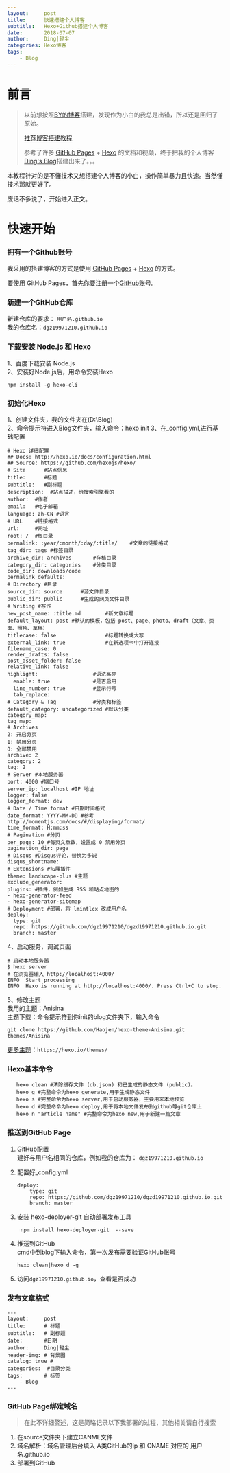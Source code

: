 ```yaml
---
layout:     post
title:      快速搭建个人博客
subtitle:   Hexo+Github搭建个人博客
date:       2018-07-07
author:     Ding|轻尘
categories: Hexo博客
tags:
    - Blog
---
```


# 前言

> 以前想按照[BY的博客](http://qiubaiying.top)搭建，发现作为小白的我总是出错，所以还是回归了原始。  
>
>[推荐博客搭建教程](https://www.cnblogs.com/liuxianan/p/build-blog-website-by-hexo-github.html)
>
>参考了许多 [GitHub Pages](https://pages.github.com/) + [Hexo](https://hexo.io/) 的文档和视频，终于把我的个人博客[Ding's Blog](https://dgzd.github.io)搭建出来了。。。

本教程针对的是不懂技术又想搭建个人博客的小白，操作简单暴力且快速。当然懂技术那就更好了。

废话不多说了，开始进入正文。

<!-- more -->

# 快速开始

### 拥有一个Github账号

我采用的搭建博客的方式是使用 [GitHub Pages](https://pages.github.com/) + [Hexo](https://hexo.io/) 的方式。

要使用 GitHub Pages，首先你要注册一个[GitHub](https://github.com/)账号。

### 新建一个GitHub仓库

新建仓库的要求： `用户名.github.io`   
我的仓库名：`dgz19971210.github.io`

### 下载安装 Node.js 和 Hexo
1、百度下载安装 Node.js  
2、安装好Node.js后，用命令安装Hexo
```shell
npm install -g hexo-cli
```

### 初始化Hexo
1、创建文件夹，我的文件夹在(D:\Blog)  
2、命令提示符进入Blog文件夹，输入命令：hexo init
3、在_config.yml,进行基础配置  
```
# Hexo 详细配置
## Docs: http://hexo.io/docs/configuration.html
## Source: https://github.com/hexojs/hexo/
# Site      #站点信息
title:      #标题
subtitle:   #副标题
description:  #站点描述，给搜索引擎看的
author:  #作者
email:   #电子邮箱
language: zh-CN #语言
# URL    #链接格式
url:     #网址
root: /  #根目录
permalink: :year/:month/:day/:title/    #文章的链接格式
tag_dir: tags #标签目录
archive_dir: archives       #存档目录
category_dir: categories    #分类目录
code_dir: downloads/code
permalink_defaults:
# Directory #目录
source_dir: source      #源文件目录
public_dir: public      #生成的网页文件目录
# Writing #写作
new_post_name: :title.md        #新文章标题
default_layout: post #默认的模板，包括 post、page、photo、draft（文章、页面、照片、草稿）
titlecase: false                #标题转换成大写
external_link: true             #在新选项卡中打开连接
filename_case: 0
render_drafts: false
post_asset_folder: false
relative_link: false
highlight:                  #语法高亮
  enable: true              #是否启用
  line_number: true         #显示行号
  tab_replace:
# Category & Tag            #分类和标签
default_category: uncategorized #默认分类
category_map:
tag_map:
# Archives
2: 开启分页
1: 禁用分页
0: 全部禁用
archive: 2
category: 2
tag: 2
# Server #本地服务器
port: 4000 #端口号
server_ip: localhost #IP 地址
logger: false
logger_format: dev
# Date / Time format #日期时间格式
date_format: YYYY-MM-DD #参考http://momentjs.com/docs/#/displaying/format/
time_format: H:mm:ss
# Pagination #分页
per_page: 10 #每页文章数，设置成 0 禁用分页
pagination_dir: page
# Disqus #Disqus评论，替换为多说
disqus_shortname:
# Extensions #拓展插件
theme: landscape-plus #主题
exclude_generator:
plugins: #插件，例如生成 RSS 和站点地图的
- hexo-generator-feed
- hexo-generator-sitemap
# Deployment #部署，将 lmintlcx 改成用户名
deploy:
  type: git
  repo: https://github.com/dgz19971210/dgzd19971210.github.io.git
  branch: master

```


4、启动服务，调试页面
```
# 启动本地服务器
$ hexo server
# 在浏览器输入 http://localhost:4000/
INFO  Start processing
INFO  Hexo is running at http://localhost:4000/. Press Ctrl+C to stop.  
```

5、修改主题  
我用的主题：Anisina  
主题下载：命令提示符到你init的blog文件夹下，输入命令
```
git clone https://github.com/Haojen/hexo-theme-Anisina.git themes/Anisina
```
[更多主题](https://hexo.io/themes/)：`https://hexo.io/themes/`

### Hexo基本命令
 ```
    hexo clean #清除缓存文件 (db.json) 和已生成的静态文件 (public)。
    hexo g #完整命令为hexo generate,用于生成静态文件
    hexo s #完整命令为hexo server,用于启动服务器，主要用来本地预览
    hexo d #完整命令为hexo deploy,用于将本地文件发布到github等git仓库上
    hexo n "article name" #完整命令为hexo new,用于新建一篇文章
 ```
### 推送到GitHub Page
1. GitHub配置  
    建好与用户名相同的仓库，例如我的仓库为： `dgz19971210.github.io`

2. 配置好_config.yml   
    ```
    deploy:
        type: git
        repo: https://github.com/dgz19971210/dgzd19971210.github.io.git
        branch: master
    ```
3. 安装 hexo-deployer-git 自动部署发布工具
    ```
     npm install hexo-deployer-git  --save
    ```

4. 推送到GitHub  
    cmd中到blog下输入命令，第一次发布需要验证GitHub账号
    ```
    hexo clean|hexo d -g
    ```
5. 访问`dgz19971210.github.io`，查看是否成功



### 发布文章格式
```
---
layout:     post
title:      # 标题
subtitle:   # 副标题
date:       #日期
author:     Ding|轻尘
header-img: # 背景图
catalog: true #
categories:  #目录分类
tags:       # 标签
    - Blog
---
```


### GitHub Page绑定域名
> 在此不详细赘述，这是简略记录以下我部署的过程，其他相关请自行搜索
1. 在source文件夹下建立CANME文件
2. 域名解析：域名管理后台填入 A类GitHub的ip 和 CNAME 对应的 用户名.github.io
3. 部署到GitHub